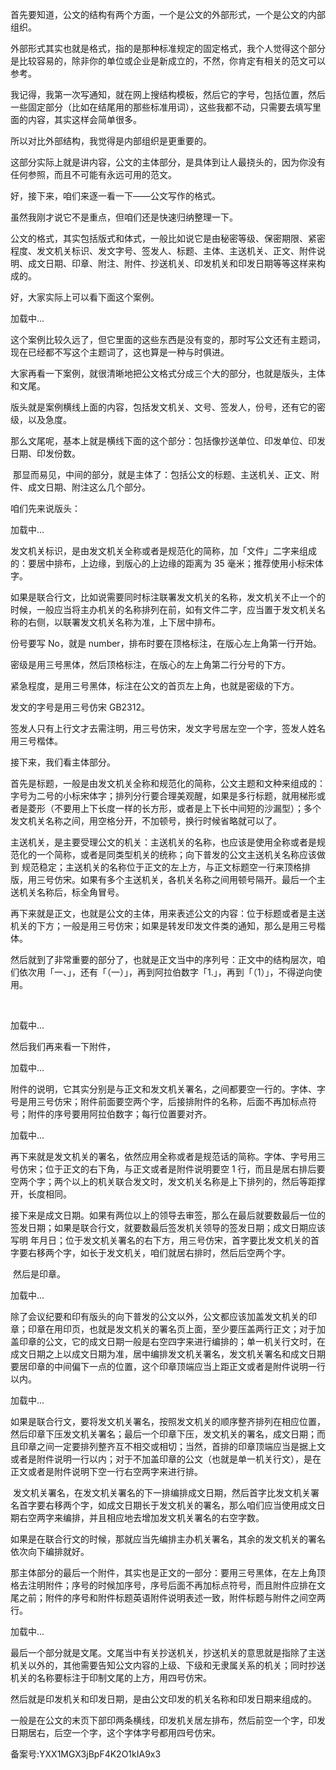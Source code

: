 首先要知道，公文的结构有两个方面，一个是公文的外部形式，一个是公文的内部组织。

外部形式其实也就是格式，指的是那种标准规定的固定格式，我个人觉得这个部分是比较容易的，除非你的单位或企业是新成立的，不然，你肯定有相关的范文可以参考。

我记得，我第一次写通知，就在网上搜结构模板，然后它的字号，包括位置，然后一些固定部分（比如在结尾用的那些标准用词），这些我都不动，只需要去填写里面的内容，其实这样会简单很多。

所以对比外部结构，我觉得是内部组织是更重要的。

这部分实际上就是讲内容，公文的主体部分，是具体到让人最挠头的，因为你没有任何参照，而且不可能有永远可用的范文。

好，接下来，咱们来逐一看一下——公文写作的格式。

虽然我刚才说它不是重点，但咱们还是快速归纳整理一下。

公文的格式，其实包括版式和体式，一般比如说它是由秘密等级、保密期限、紧密程度、发文机关标识、发文字号、签发人、标题、主体、主送机关、正文、附件说明、成文日期、印章、附注、附件、抄送机关、印发机关和印发日期等等这样来构成的。

好，大家实际上可以看下面这个案例。

加载中...

这个案例比较久远了，但它里面的这些东西是没有变的，那时写公文还有主题词，现在已经都不写这个主题词了，这也算是一种与时俱进。

大家再看一下案例，就很清晰地把公文格式分成三个大的部分，也就是版头，主体和文尾。

版头就是案例横线上面的内容，包括发文机关、文号、签发人，份号，还有它的密级，以及急度。

那么文尾呢，基本上就是横线下面的这个部分：包括像抄送单位、印发单位、印发日期、印发份数。

 那显而易见，中间的部分，就是主体了：包括公文的标题、主送机关、正文、附件、成文日期、附注这么几个部分。

咱们先来说版头：

加载中...

发文机关标识，是由发文机关全称或者是规范化的简称，加「文件」二字来组成的：要居中排布，上边缘，到版心的上边缘的距离为 35 毫米；推荐使用小标宋体字。

如果是联合行文，比如说需要同时标注联署发文机关的名称，发文机关不止一个的时候，一般应当将主办机关的名称排列在前，如有文件二字，应当置于发文机关名称的右侧，以联署发文机关名称为准，上下居中排布。

份号要写 No，就是 number，排布时要在顶格标注，在版心左上角第一行开始。

密级是用三号黑体，然后顶格标注，在版心的左上角第二行分号的下方。

紧急程度，是用三号黑体，标注在公文的首页左上角，也就是密级的下方。

发文的字号是用三号仿宋 GB2312。

签发人只有上行文才去需注明，用三号仿宋，发文字号居左空一个字，签发人姓名用三号楷体。

接下来，我们看主体部分。

首先是标题，一般是由发文机关全称和规范化的简称，公文主题和文种来组成的：字号为二号的小标宋体字；排列分行要合理美观醒，如果是多行标题，就用梯形或者是菱形（不要用上下长度一样的长方形，或者是上下长中间短的沙漏型）；多个发文机关名称之间，用空格分开，不加顿号，换行时候省略就可以了。

主送机关，是主要受理公文的机关：主送机关的名称，也应该是使用全称或者是规范化的一个简称，或者是同类型机关的统称；向下普发的公文主送机关名称应该做到 规范稳定；主送机关的名称位于正文的左上方，与正文标题空一行来顶格排版，用三号仿宋。如果有多个主送机关，各机关名称之间用顿号隔开。最后一个主送机关名称后，标全角冒号。

再下来就是正文，也就是公文的主体，用来表述公文的内容：位于标题或者是主送机关的下方；一般是用三号仿宋；如果是转发印发文件类的通知，那么是用三号楷体。

然后就到了非常重要的部分了，也就是正文当中的序列号：正文中的结构层次，咱们依次用「一、」，还有「（一）」，再到阿拉伯数字「1.」，再到「（1）」，不得逆向使用。

 

加载中...

然后我们再来看一下附件，

加载中...

附件的说明，它其实分别是与正文和发文机关署名，之间都要空一行的。字体、字号是用三号仿宋；附件前面要空两个字，后接排附件的名称，后面不再加标点符号；附件的序号要用阿拉伯数字；每行位置要对齐。

加载中...

再下来就是发文机关的署名，依然应用全称或者是规范话的简称。字体、字号用三号仿宋；位于正文的右下角，与正文或者是附件说明要空 1 行，而且是居右排后要空两个字；两个以上的机关联合发文时，发文机关名称是上下排列的，然后等距撑开，长度相同。

接下来是成文日期。如果有两位以上的领导去审签，那么在最后就要数最后一位的签发日期；如果是联合行文，就要数最后签发机关领导的签发日期；成文日期应该写明 年月日；位于发文机关署名的右下方，用三号仿宋，首字要比发文机关的首字要右移两个字，如长于发文机关，咱们就居右排时，然后后空两个字。

 然后是印章。

加载中...

除了会议纪要和印有版头的向下普发的公文以外，公文都应该加盖发文机关的印章；印章在用印页，也就是发文机关的署名页上面，至少要压盖两行正文；对于加盖印章的公文，它的成文日期一般是右空四字来进行编排的；单一机关行文时，在成文日期之上以成文日期为准，居中编排发文机关署名，发文机关署名和成文日期要居印章的中间偏下一点的位置，这个印章顶端应当上距正文或者是附件说明一行以内。

加载中...

如果是联合行文，要将发文机关署名，按照发文机关的顺序整齐排列在相应位置，然后印章下压发文机关署名；最后一个印章下压，发文机关的署名，成文日期；而且印章之间一定要排列整齐互不相交或相切；当然，首排的印章顶端应当是据上文或者是附件说明一行以内；对于不加盖印章的公文（也就是单一机关行文），是在正文或者是附件说明下空一行右空两字来进行排。

 发文机关署名，在发文机关署名的下一排编排成文日期，然后首字比发文机关署名首字要右移两个字，如成文日期长于发文机关的署名，那么咱们应当使用成文日期右空两字来编排，并且相应地去增加发文机关署名的右空字数。

如果是在联合行文的时候，那就应当先编排主办机关署名，其余的发文机关的署名依次向下编排就好。

那主体部分的最后一个附件，其实也是正文的一部分：要用三号黑体，在左上角顶格去注明附件；序号的时候加序号，序号后面不再加标点符号，而且附件应排在文尾之前；附件的序号和附件标题英语附件说明表述一致，附件标题与附件之间空两行。

加载中...

最后一个部分就是文尾。文尾当中有关抄送机关，抄送机关的意思就是指除了主送机关以外的，其他需要告知公文内容的上级、下级和无隶属关系的机关；同时抄送机关的名称要标注于印制文尾的上方，用四号仿宋。

然后就是印发机关和印发日期，是由公文印发的机关名称和印发日期来组成的。

一般是在公文的末页下部印两条横线，印发机关居左排布，然后前空一个字，印发日期居右，后空一个字，这个字体字号都用四号仿宋。

  

备案号:YXX1MGX3jBpF4K2O1kIA9x3